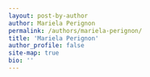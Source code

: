 ```yaml
---
layout: post-by-author
author: Mariela Perignon
permalink: /authors/mariela-perignon/
title: 'Mariela Perignon'
author_profile: false
site-map: true
bio: ''
---
```

